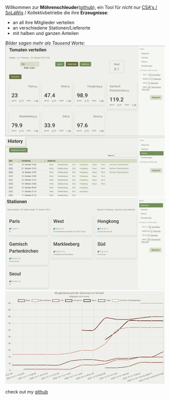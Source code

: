 Willkommen zur __Möhrenschleuder__([github](https://github.com/iameru/mschleuder)), ein Tool für _nicht nur_ [CSA's / SoLaWis](https://www.solidarische-landwirtschaft.org/startseite) / Kollektivbetriebe die ihre __Erzeugnisse__:

 - an all ihre Mitglieder verteilen
 - an verschiedene Stationen/Lieferorte
 - mit halben und ganzen Anteilen

_Bilder sagen mehr als Tausend Worte:_
![Verteilübersicht](images/index_distribute.png)
![Übersicht über vergangene Verteilungen](images/index_history.png)
![Übersicht über stationen](images/index_stations.png)
![Graphen und Statistiken Beispiel](images/plot_station_members.png)

check out my [github](https://github.com/iameru)
